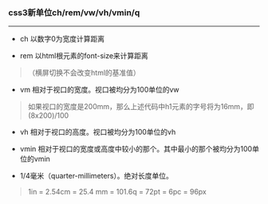 ### css3新单位ch/rem/vw/vh/vmin/q
***
* ch 以数字0为宽度计算距离


* rem 以html根元素的font-size来计算距离
>（横屏切换不会改变html的基准值）

* vm 相对于视口的宽度。视口被均分为100单位的vw
>如果视口的宽度是200mm，那么上述代码中h1元素的字号将为16mm，即(8x200)/100

* vh 相对于视口的高度。视口被均分为100单位的vh

* vmin 相对于视口的宽度或高度中较小的那个。其中最小的那个被均分为100单位的vmin

* 1/4毫米（quarter-millimeters）。绝对长度单位。
>1in = 2.54cm = 25.4 mm = 101.6q = 72pt = 6pc = 96px